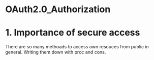 # OAuth2.0_Authorization

# 1. Importance of secure access  
There are so many methoads to access own resouces from public in general. Writing them down with proc and cons.
